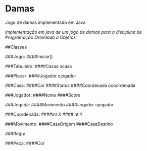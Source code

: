 Damas
=====

Jogo de damas implementado em Java

_Implementação em java de um jogo de damas para a disciplina de Programação Orientada a Objetos_

##Classes

###Jogo:
####Iniciar()

###Tabuleiro:
####Casas ocasa

###Placar:
####Jogador ojogador

###Casa:
####Cor
####Status
####Coordenada ocoordenada

###Jogador:
####Nome
####Score

###Jogada:
####Movimento
####Jogador ojogador

###Coordenada:
####int X
####int Y

###Movimento:
####CasaOrigem
####CasaDestino

###Regra:

###Peça:
####Cor

